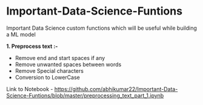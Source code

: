 # Important-Data-Science-Funtions
Important Data Science custom functions which will be useful while building a ML model

**1. Preprocess text :-**
- Remove end and start spaces if any
- Remove unwanted spaces between words
- Remove Special characters
- Conversion to LowerCase

Link to Notebook - https://github.com/abhikumar22/Important-Data-Science-Funtions/blob/master/preprocessing_text_part_1.ipynb
